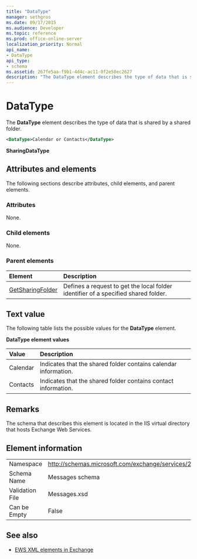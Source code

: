 ```yaml
---
title: "DataType"
manager: sethgros
ms.date: 09/17/2015
ms.audience: Developer
ms.topic: reference
ms.prod: office-online-server
localization_priority: Normal
api_name:
- DataType
api_type:
- schema
ms.assetid: 267fe5aa-f9b1-4d4c-ac11-0f2e50ec2627
description: "The DataType element describes the type of data that is shared by a shared folder."
---
```


# DataType

The **DataType** element describes the type of data that is shared by a shared folder. 
  
```xml
<DataType>Calendar or Contacts</DataType>
```

**SharingDataType**

## Attributes and elements

The following sections describe attributes, child elements, and parent elements.
  
### Attributes

None.
  
### Child elements

None.
  
### Parent elements

|**Element**|**Description**|
|:-----|:-----|
|[GetSharingFolder](getsharingfolder.md) <br/> |Defines a request to get the local folder identifier of a specified shared folder.  <br/> |
   
## Text value

The following table lists the possible values for the **DataType** element. 
  
**DataType element values**

|**Value**|**Description**|
|:-----|:-----|
|Calendar  <br/> |Indicates that the shared folder contains calendar information.  <br/> |
|Contacts  <br/> |Indicates that the shared folder contains contact information.  <br/> |
   
## Remarks

The schema that describes this element is located in the IIS virtual directory that hosts Exchange Web Services.
  
## Element information

|||
|:-----|:-----|
|Namespace  <br/> |http://schemas.microsoft.com/exchange/services/2006/messages  <br/> |
|Schema Name  <br/> |Messages schema  <br/> |
|Validation File  <br/> |Messages.xsd  <br/> |
|Can be Empty  <br/> |False  <br/> |
   
## See also

- [EWS XML elements in Exchange](ews-xml-elements-in-exchange.md)

